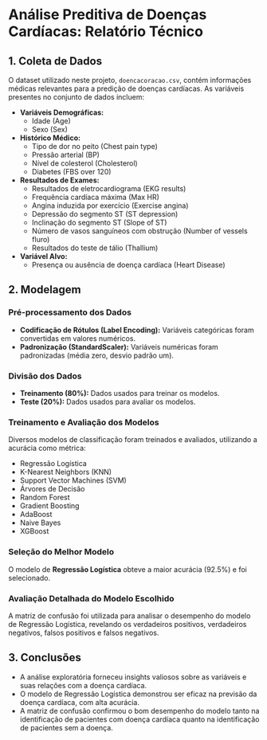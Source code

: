 # Análise Preditiva de Doenças Cardíacas: Relatório Técnico

## 1. Coleta de Dados

O dataset utilizado neste projeto, `doencacoracao.csv`, contém informações médicas relevantes para a predição de doenças cardíacas. As variáveis presentes no conjunto de dados incluem:

* **Variáveis Demográficas:**
    * Idade (Age)
    * Sexo (Sex)
* **Histórico Médico:**
    * Tipo de dor no peito (Chest pain type)
    * Pressão arterial (BP)
    * Nível de colesterol (Cholesterol)
    * Diabetes (FBS over 120)
* **Resultados de Exames:**
    * Resultados de eletrocardiograma (EKG results)
    * Frequência cardíaca máxima (Max HR)
    * Angina induzida por exercício (Exercise angina)
    * Depressão do segmento ST (ST depression)
    * Inclinação do segmento ST (Slope of ST)
    * Número de vasos sanguíneos com obstrução (Number of vessels fluro)
    * Resultados do teste de tálio (Thallium)
* **Variável Alvo:**
    * Presença ou ausência de doença cardíaca (Heart Disease)

## 2. Modelagem

### Pré-processamento dos Dados

* **Codificação de Rótulos (Label Encoding):** Variáveis categóricas foram convertidas em valores numéricos.
* **Padronização (StandardScaler):** Variáveis numéricas foram padronizadas (média zero, desvio padrão um).

### Divisão dos Dados

* **Treinamento (80%):** Dados usados para treinar os modelos.
* **Teste (20%):** Dados usados para avaliar os modelos.

### Treinamento e Avaliação dos Modelos

Diversos modelos de classificação foram treinados e avaliados, utilizando a acurácia como métrica:

* Regressão Logística
* K-Nearest Neighbors (KNN)
* Support Vector Machines (SVM)
* Árvores de Decisão
* Random Forest
* Gradient Boosting
* AdaBoost
* Naive Bayes
* XGBoost

### Seleção do Melhor Modelo

O modelo de **Regressão Logística** obteve a maior acurácia (92.5%) e foi selecionado.

### Avaliação Detalhada do Modelo Escolhido

A matriz de confusão foi utilizada para analisar o desempenho do modelo de Regressão Logística, revelando os verdadeiros positivos, verdadeiros negativos, falsos positivos e falsos negativos.

## 3. Conclusões

* A análise exploratória forneceu insights valiosos sobre as variáveis e suas relações com a doença cardíaca.
* O modelo de Regressão Logística demonstrou ser eficaz na previsão da doença cardíaca, com alta acurácia.
* A matriz de confusão confirmou o bom desempenho do modelo tanto na identificação de pacientes com doença cardíaca quanto na identificação de pacientes sem a doença.

